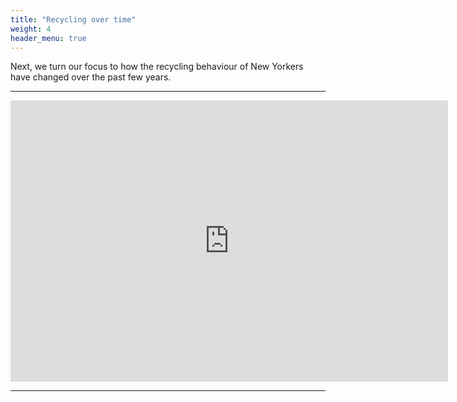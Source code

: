 ```yaml
---
title: "Recycling over time"
weight: 4
header_menu: true
---
```

Next, we turn our focus to how the recycling behaviour of New Yorkers have changed over the past few years. 

---

<iframe src="https://jonasvj.github.io/socialdata22-website/maps/recycling_over_time_large_file.html.html"
	sandbox="allow-same-origin allow-scripts"
	width="700"
	height="450"
	scrolling="no"
	seamless="seamless"
	frameborder="0">
</iframe>

---
